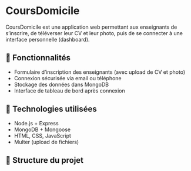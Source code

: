 # CoursDomicile

CoursDomicile est une application web permettant aux enseignants de s’inscrire, de téléverser leur CV et leur photo, puis de se connecter à une interface personnelle (dashboard).

## 🚀 Fonctionnalités

- Formulaire d’inscription des enseignants (avec upload de CV et photo)
- Connexion sécurisée via email ou téléphone
- Stockage des données dans MongoDB
- Interface de tableau de bord après connexion

## 🧰 Technologies utilisées

- Node.js + Express
- MongoDB + Mongoose
- HTML, CSS, JavaScript
- Multer (upload de fichiers)

## 📁 Structure du projet

